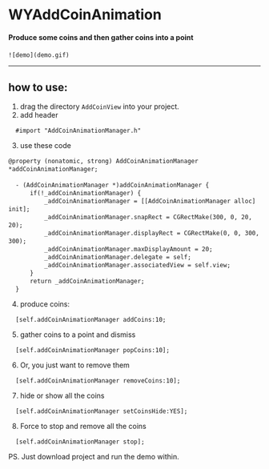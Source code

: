 # WYAddCoinAnimation

#### Produce some coins and then gather coins into a point


	![demo](demo.gif)

----
## how to use:
1. drag the directory `AddCoinView` into your project.
2. add header
  ```
    #import "AddCoinAnimationManager.h"
  ```
3. use these code
  ```
  @property (nonatomic, strong) AddCoinAnimationManager *addCoinAnimationManager;

    - (AddCoinAnimationManager *)addCoinAnimationManager {
        if(!_addCoinAnimationManager) {
            _addCoinAnimationManager = [[AddCoinAnimationManager alloc] init];
            _addCoinAnimationManager.snapRect = CGRectMake(300, 0, 20, 20);
            _addCoinAnimationManager.displayRect = CGRectMake(0, 0, 300, 300);
            _addCoinAnimationManager.maxDisplayAmount = 20;
            _addCoinAnimationManager.delegate = self;
            _addCoinAnimationManager.associatedView = self.view;
        }
        return _addCoinAnimationManager;
    }
  ```

4. produce coins:
  ```
    [self.addCoinAnimationManager addCoins:10;
  ```
5. gather coins to a point and dismiss
  ```
    [self.addCoinAnimationManager popCoins:10];
  ```
6. Or, you just want to remove them
  ```
    [self.addCoinAnimationManager removeCoins:10];
  ```
7. hide or show all the coins
  ```
    [self.addCoinAnimationManager setCoinsHide:YES];
  ```
8. Force to stop and remove all the coins
  ```
    [self.addCoinAnimationManager stop];
  ```

PS. Just download project and run the demo within.
